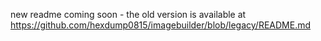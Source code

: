 new readme coming soon - the old version is available at https://github.com/hexdump0815/imagebuilder/blob/legacy/README.md

